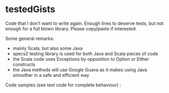 testedGists
===========

Code that I don't want to write again. Enough lines to deserve tests, but not enough for a full blown library.
Please copy/paste if interested.

Some general remarks:
- mainly Scala, but also some Java
- specs2 testing library is used for both Java and Scala pieces of code
- the Scala code uses Exceptions by opposition to Option or Either constructs
- the Java methods will use Google Guava as it makes using Java smoother in a safe and efficient way

Code samples (see test code for complete behaviour) :
